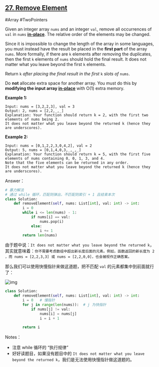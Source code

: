 ## [27. Remove Element](https://leetcode-cn.com/problems/remove-element/)

#Array #TwoPointers

Given an integer array `nums` and an integer `val`, remove all occurrences of `val` in `nums` [**in-place**](https://en.wikipedia.org/wiki/In-place_algorithm). The relative order of the elements may be changed.

Since it is impossible to change the length of the array in some languages, you must instead have the result be placed in the **first part** of the array `nums`. More formally, if there are `k` elements after removing the duplicates, then the first `k` elements of `nums` should hold the final result. It does not matter what you leave beyond the first `k` elements.

Return `k` *after placing the final result in the first* `k` *slots of* `nums`.

Do **not** allocate extra space for another array. You must do this by **modifying the input array [in-place](https://en.wikipedia.org/wiki/In-place_algorithm)** with O(1) extra memory. 

**Example 1:**

```
Input: nums = [3,2,2,3], val = 3
Output: 2, nums = [2,2,_,_]
Explanation: Your function should return k = 2, with the first two elements of nums being 2.
It does not matter what you leave beyond the returned k (hence they are underscores).
```

**Example 2:**

```
Input: nums = [0,1,2,2,3,0,4,2], val = 2
Output: 5, nums = [0,1,4,0,3,_,_,_]
Explanation: Your function should return k = 5, with the first five elements of nums containing 0, 0, 1, 3, and 4.
Note that the five elements can be returned in any order.
It does not matter what you leave beyond the returned k (hence they are underscores).
```



Answer：

```python
# 暴力解法
# 通过 while 循环，匹配则弹出，不匹配则索引 + 1 且结束本次
class Solution:
    def removeElement(self, nums: List[int], val: int) -> int:        
        i = 0
        while i <= len(nums) - 1:
            if nums[i] == val:
                nums.pop(i)
            else:
                i += 1
        return len(nums)
```

由于题中说：`It does not matter what you leave beyond the returned k`，其实就意味着：`你不需要考虑数组中超出新长度后面的元素。例如，函数返回的新长度为 2 ，而 nums = [2,2,3,3] 或 nums = [2,2,0,0]，也会被视作正确答案。`

那么我们可以使用快慢指针来做这道题，把不匹配 `val` 的元素都集中到前面就行了：

![img](https://cdn-pb.dreamoon.top/images/1619009113-SlyHyv-008eGmZEly1gntrds6r59g30du09mnpd054245d4eb367195.gif)

```python
class Solution:
    def removeElement(self, nums: List[int], val: int) -> int:
        i = 0	# 慢指针
        for j in range(len(nums)):	# j 为快指针
            if nums[j] != val:
                nums[i] = nums[j]
                i = i + 1
        
        return i
```



Notes：

- 注意 while 循环的 “执行规律”
- 好好读题目，如果没有题目中的 `It does not matter what you leave beyond the returned k`，我们是无法使用快慢指针做这道题的。
